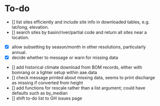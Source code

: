 # To-do
- [] list sites efficiently and include site info in downloaded tables, e.g. lat/long, elevation.
- [] search sites by basin/river/partial code and return all sites near a location.
- [x] allow subsetting by season/month in other resolutions, particularly annual.
- [x] decide whether to message or warn for missing data
- [] add historical climate download from BOM records, either with bomrang or a lighter setup within aae.data
- [] check message printed about missing data, seems to print discharge as missing if converted from height
- [] add functions for rescale rather than a list argument; could have defaults such as by_median
- [] shift to-do list to GH issues page

